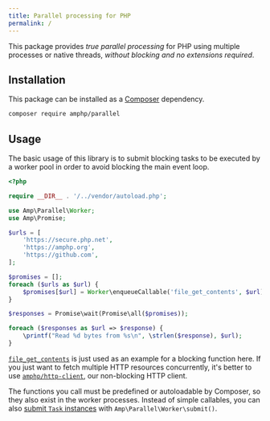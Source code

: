 ```yaml
---
title: Parallel processing for PHP
permalink: /
---
```

This package provides *true parallel processing* for PHP using multiple processes or native threads, *without blocking and no extensions required*.

## Installation

This package can be installed as a [Composer](https://getcomposer.org/) dependency.

```bash
composer require amphp/parallel
```

## Usage

The basic usage of this library is to submit blocking tasks to be executed by a worker pool in order to avoid blocking the main event loop.

```php
<?php

require __DIR__ . '/../vendor/autoload.php';

use Amp\Parallel\Worker;
use Amp\Promise;

$urls = [
    'https://secure.php.net',
    'https://amphp.org',
    'https://github.com',
];

$promises = [];
foreach ($urls as $url) {
    $promises[$url] = Worker\enqueueCallable('file_get_contents', $url);
}

$responses = Promise\wait(Promise\all($promises));

foreach ($responses as $url => $response) {
    \printf("Read %d bytes from %s\n", \strlen($response), $url);
}
```

[`file_get_contents`](https://secure.php.net/file_get_contents) is just used as an example for a blocking function here.
If you just want to fetch multiple HTTP resources concurrently, it's better to use [`amphp/http-client`](https://amphp.org/http-client/), our non-blocking HTTP client.

The functions you call must be predefined or autoloadable by Composer, so they also exist in the worker processes.
Instead of simple callables, you can also [submit `Task` instances](./workers#task) with `Amp\Parallel\Worker\submit()`.
